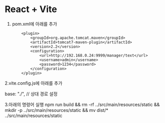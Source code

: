 # React + Vite

1.  pom.xml에 아래를 추가

        	<plugin>
        		<groupId>org.apache.tomcat.maven</groupId>
        		<artifactId>tomcat7-maven-plugin</artifactId>
        		<version>2.2</version>
        		<configuration>
        			<url>http://192.168.0.24:9999/manager/text</url>
        			<username>admin</username>
        			<password>1234</password>
        		</configuration>
        	</plugin>

2.vite.config.js에 아래를 추가

base: "./", // 상대 경로 설정

3.아래의 명령어 실행
npm run build && rm -rf ../src/main/resources/static && mkdir -p ../src/main/resources/static && mv dist/\* ../src/main/resources/static
